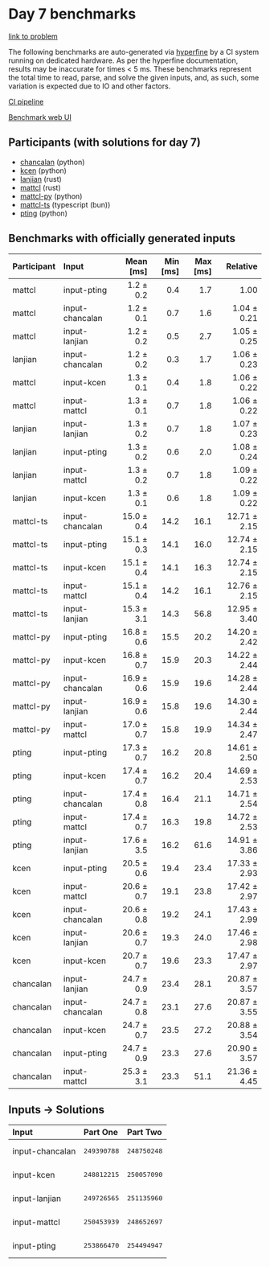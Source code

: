 # Day 7 benchmarks

[link to problem](https://adventofcode.com/2023/day/7)

The following benchmarks are auto-generated via
[hyperfine](https://github.com/sharkdp/hyperfine) by a CI system running on
dedicated hardware. As per the hyperfine documentation, results may be
inaccurate for times < 5 ms. These benchmarks represent the total time to read,
parse, and solve the given inputs, and, as such, some variation is expected due
to IO and other factors.

[CI pipeline](http://ci.papercode.net:8080/teams/main/pipelines/aoc2023)

[Benchmark web UI](https://aoc.ancalagon.black)


## Participants (with solutions for day 7)

- [chancalan](https://github.com/chancalan/aoc2023) (python)
- [kcen](https://github.com/kcen/aoc2023) (python)
- [lanjian](https://github.com/lanjian/aoc-2023) (rust)
- [mattcl](https://github.com/mattcl/aoc2023) (rust)
- [mattcl-py](https://github.com/mattcl/aoc2023-py) (python)
- [mattcl-ts](https://github.com/mattcl/aoc2023-js) (typescript (bun))
- [pting](https://github.com/pting/aoc2023) (python)


## Benchmarks with officially generated inputs

| Participant | Input | Mean [ms] | Min [ms] | Max [ms] | Relative |
|:---|:---|---:|---:|---:|---:|
| mattcl | input-pting | 1.2 ± 0.2 | 0.4 | 1.7 | 1.00 |
| mattcl | input-chancalan | 1.2 ± 0.1 | 0.7 | 1.6 | 1.04 ± 0.21 |
| mattcl | input-lanjian | 1.2 ± 0.2 | 0.5 | 2.7 | 1.05 ± 0.25 |
| lanjian | input-chancalan | 1.2 ± 0.2 | 0.3 | 1.7 | 1.06 ± 0.23 |
| mattcl | input-kcen | 1.3 ± 0.1 | 0.4 | 1.8 | 1.06 ± 0.22 |
| mattcl | input-mattcl | 1.3 ± 0.1 | 0.7 | 1.8 | 1.06 ± 0.22 |
| lanjian | input-lanjian | 1.3 ± 0.2 | 0.7 | 1.8 | 1.07 ± 0.23 |
| lanjian | input-pting | 1.3 ± 0.2 | 0.6 | 2.0 | 1.08 ± 0.24 |
| lanjian | input-mattcl | 1.3 ± 0.2 | 0.7 | 1.8 | 1.09 ± 0.22 |
| lanjian | input-kcen | 1.3 ± 0.1 | 0.6 | 1.8 | 1.09 ± 0.22 |
| mattcl-ts | input-chancalan | 15.0 ± 0.4 | 14.2 | 16.1 | 12.71 ± 2.15 |
| mattcl-ts | input-pting | 15.1 ± 0.3 | 14.1 | 16.0 | 12.74 ± 2.15 |
| mattcl-ts | input-kcen | 15.1 ± 0.4 | 14.1 | 16.3 | 12.74 ± 2.15 |
| mattcl-ts | input-mattcl | 15.1 ± 0.4 | 14.2 | 16.1 | 12.76 ± 2.15 |
| mattcl-ts | input-lanjian | 15.3 ± 3.1 | 14.3 | 56.8 | 12.95 ± 3.40 |
| mattcl-py | input-pting | 16.8 ± 0.6 | 15.5 | 20.2 | 14.20 ± 2.42 |
| mattcl-py | input-kcen | 16.8 ± 0.7 | 15.9 | 20.3 | 14.22 ± 2.44 |
| mattcl-py | input-chancalan | 16.9 ± 0.6 | 15.9 | 19.6 | 14.28 ± 2.44 |
| mattcl-py | input-lanjian | 16.9 ± 0.6 | 15.8 | 19.6 | 14.30 ± 2.44 |
| mattcl-py | input-mattcl | 17.0 ± 0.7 | 15.8 | 19.9 | 14.34 ± 2.47 |
| pting | input-pting | 17.3 ± 0.7 | 16.2 | 20.8 | 14.61 ± 2.50 |
| pting | input-kcen | 17.4 ± 0.7 | 16.2 | 20.4 | 14.69 ± 2.53 |
| pting | input-chancalan | 17.4 ± 0.8 | 16.4 | 21.1 | 14.71 ± 2.54 |
| pting | input-mattcl | 17.4 ± 0.7 | 16.3 | 19.8 | 14.72 ± 2.53 |
| pting | input-lanjian | 17.6 ± 3.5 | 16.2 | 61.6 | 14.91 ± 3.86 |
| kcen | input-pting | 20.5 ± 0.6 | 19.4 | 23.4 | 17.33 ± 2.93 |
| kcen | input-mattcl | 20.6 ± 0.7 | 19.1 | 23.8 | 17.42 ± 2.97 |
| kcen | input-chancalan | 20.6 ± 0.8 | 19.2 | 24.1 | 17.43 ± 2.99 |
| kcen | input-lanjian | 20.6 ± 0.7 | 19.3 | 24.0 | 17.46 ± 2.98 |
| kcen | input-kcen | 20.7 ± 0.7 | 19.6 | 23.3 | 17.47 ± 2.97 |
| chancalan | input-lanjian | 24.7 ± 0.9 | 23.4 | 28.1 | 20.87 ± 3.57 |
| chancalan | input-chancalan | 24.7 ± 0.8 | 23.1 | 27.6 | 20.87 ± 3.55 |
| chancalan | input-kcen | 24.7 ± 0.7 | 23.5 | 27.2 | 20.88 ± 3.54 |
| chancalan | input-pting | 24.7 ± 0.9 | 23.3 | 27.6 | 20.90 ± 3.57 |
| chancalan | input-mattcl | 25.3 ± 3.1 | 23.3 | 51.1 | 21.36 ± 4.45 |


## Inputs -> Solutions

| Input | Part One | Part Two |
|:---|:---|:---|
|input-chancalan|<pre>249390788</pre>|<pre>248750248</pre>|
|input-kcen|<pre>248812215</pre>|<pre>250057090</pre>|
|input-lanjian|<pre>249726565</pre>|<pre>251135960</pre>|
|input-mattcl|<pre>250453939</pre>|<pre>248652697</pre>|
|input-pting|<pre>253866470</pre>|<pre>254494947</pre>|